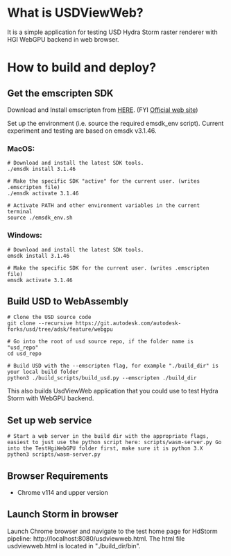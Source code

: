 # What is USDViewWeb?

It is a simple application for testing USD Hydra Storm raster renderer with HGI WebGPU backend in web browser.

# How to build and deploy?

## Get the emscripten SDK

Download and Install emscripten from [HERE](https://emscripten.org/docs/getting_started/downloads.html). (FYI [Official web site](https://emscripten.org))

Set up the environment (i.e. source the required emsdk_env script). Current experiment and testing are based on emsdk v3.1.46.

### MacOS:

```
# Download and install the latest SDK tools.
./emsdk install 3.1.46

# Make the specific SDK "active" for the current user. (writes .emscripten file)
./emsdk activate 3.1.46

# Activate PATH and other environment variables in the current terminal
source ./emsdk_env.sh
```

### Windows:

```
# Download and install the latest SDK tools.
emsdk install 3.1.46

# Make the specific SDK for the current user. (writes .emscripten file)
emsdk activate 3.1.46
```

## Build USD to WebAssembly

```
# Clone the USD source code
git clone --recursive https://git.autodesk.com/autodesk-forks/usd/tree/adsk/feature/webgpu

# Go into the root of usd source repo, if the folder name is "usd_repo"
cd usd_repo

# Build USD with the --emscripten flag, for example "./build_dir" is your local build folder
python3 ./build_scripts/build_usd.py --emscripten ./build_dir
```

This also builds UsdViewWeb application that you could use to test Hydra Storm with WebGPU backend.

## Set up web service

```
# Start a web server in the build dir with the appropriate flags, easiest to just use the python script here: scripts/wasm-server.py Go into the TestHgiWebGPU folder first, make sure it is python 3.X
python3 scripts/wasm-server.py
```

## Browser Requirements

- Chrome v114 and upper version

## Launch Storm in browser

Launch Chrome browser and navigate to the test home page for HdStorm pipeline: http://localhost:8080/usdviewweb.html. The html file usdviewweb.html is located in "./build_dir/bin".

